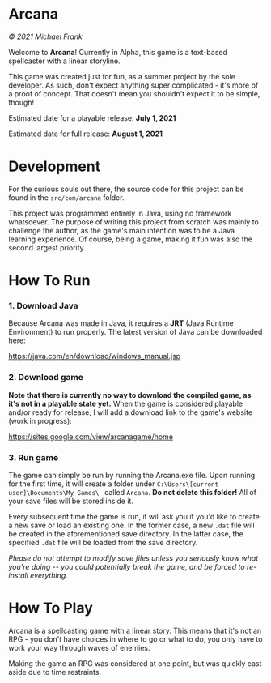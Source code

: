 # Arcana
_© 2021 Michael Frank_

Welcome to **Arcana**! Currently in Alpha, this game is a text-based spellcaster with a linear storyline.

This game was created just for fun, as a summer project by the sole developer. 
As such, don't expect anything super complicated - it's more of a proof of concept. 
That doesn't mean you shouldn't expect it to be simple, though!

Estimated date for a playable release: **July 1, 2021**

Estimated date for full release: **August 1, 2021**

# Development
For the curious souls out there, the source code for this project can be found in the `src/com/arcana` folder.

This project was programmed entirely in Java, using no framework whatsoever. 
The purpose of writing this project from scratch was mainly to challenge the author, 
as the game's main intention was to be a Java learning experience. 
Of course, being a game, making it fun was also the second largest priority.

# How To Run
### 1. Download Java

Because Arcana was made in Java, it requires a **JRT** (Java Runtime Environment) 
to run properly. The latest version of Java can be downloaded here: 

https://java.com/en/download/windows_manual.jsp

### 2. Download game 
**Note that there is currently no way to download the compiled game, as it's not in a playable state yet.**
When the game is considered playable and/or ready for release, I will add a download link to the game's website (work in progress):

https://sites.google.com/view/arcanagame/home

### 3. Run game
The game can simply be run by running the Arcana.exe file. Upon running for the first time,
it will create a folder under `C:\Users\[current user]\Documents\My Games\ ` called `Arcana`. **Do not delete this folder!**
All of your save files will be stored inside it.

Every subsequent time the game is run, it will ask you if you'd like to create a new save or load an existing one.
In the former case, a new `.dat` file will be created in the aforementioned save directory.
In the latter case, the specified `.dat` file will be loaded from the save directory.

_Please do not attempt to modify save files unless you seriously know what you're doing --
you could potentially break the game, and be forced to re-install everything._

# How To Play
Arcana is a spellcasting game with a linear story. This means that it's not an RPG - you don't
have choices in where to go or what to do, you only have to work your way through waves of enemies.

Making the game an RPG was considered at one point, but was quickly cast aside due to time restraints.